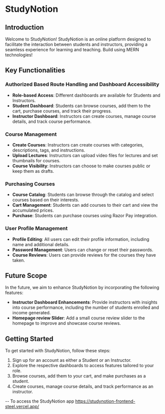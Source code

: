 # StudyNotion

## Introduction
Welcome to StudyNotion! StudyNotion is an online platform designed to facilitate the interaction between students and instructors, providing a seamless experience for learning and teaching.
Build using MERN technologies!

## Key Functionalities

### Authorized Based Route Handling and Dashboard Accessibility
- **Role-based Access**: Different dashboards are available for Students and Instructors.
- **Student Dashboard**: Students can browse courses, add them to the cart, purchase courses, and track their progress.
- **Instructor Dashboard**: Instructors can create courses, manage course details, and track course performance.

### Course Management
- **Create Courses**: Instructors can create courses with categories, descriptions, tags, and instructions.
- **Upload Lectures**: Instructors can upload video files for lectures and set thumbnails for courses.
- **Course Visibility**: Instructors can choose to make courses public or keep them as drafts.

### Purchasing Courses
- **Course Catalog**: Students can browse through the catalog and select courses based on their interests.
- **Cart Management**: Students can add courses to their cart and view the accumulated prices.
- **Purchase**: Students can purchase courses using Razor Pay integration.

### User Profile Management
- **Profile Editing**: All users can edit their profile information, including name and additional details.
- **Password Management**: Users can change or reset their passwords.
- **Course Reviews**: Users can provide reviews for the courses they have taken.

## Future Scope
In the future, we aim to enhance StudyNotion by incorporating the following features:
- **Instructor Dashboard Enhancements**: Provide instructors with insights into course performance, including the number of students enrolled and income generated.
- **Homepage review Slider**: Add a small course review slider to the homepage to improve and showcase course reviews.

## Getting Started
To get started with StudyNotion, follow these steps:
1. Sign up for an account as either a Student or an Instructor.
2. Explore the respective dashboards to access features tailored to your role.
3. Browse courses, add them to your cart, and make purchases as a student.
4. Create courses, manage course details, and track performance as an instructor.

-- To access the StudyNotion app
https://studynotion-frontend-steel.vercel.app/
